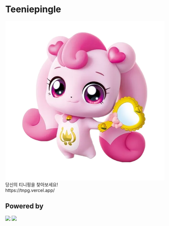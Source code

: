 # Teeniepingle

<img src="./public/images/pings/hachu.webp" />
당신의 티니핑을 찾아보세요!<br/>
https://tnpg.vercel.app/

## Powered by

<img src="https://img.shields.io/badge/Next.js-000000?style=for-the-badge&logo=nextdotjs&logoColor=white" />  
<img src="https://img.shields.io/badge/typescript-%23007ACC.svg?style=for-the-badge&logo=typescript&logoColor=white" />
